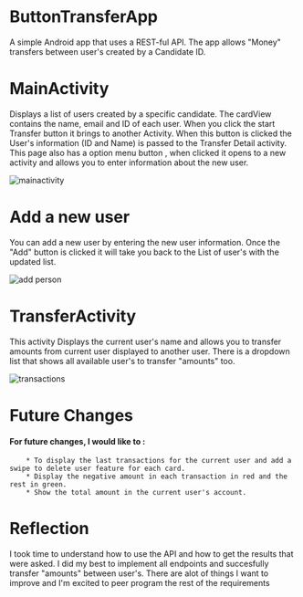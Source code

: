 # ButtonTransferApp
A simple Android app that uses a REST-ful API. The app allows "Money" transfers between user's created by a Candidate ID.

# MainActivity 

Displays a list of users created by a specific candidate. The cardView contains the name, email and ID of each user. When you click the start Transfer button it brings to another Activity. When this button is clicked the User's information (ID and Name) is passed to the Transfer Detail activity. This page also has a option menu button , when clicked it opens to a new activity and allows you to enter information about the new user.

![mainactivity](https://user-images.githubusercontent.com/22303069/37234710-3dceec4e-23f1-11e8-8d63-9d692f30993c.png)


# Add a new user

You can add a new user by entering the new user information. Once the "Add" button is clicked it will take you back to the List of user's with the updated list. 

![add person](https://user-images.githubusercontent.com/22303069/37234714-441544ea-23f1-11e8-9059-c59d32e6acf4.png)

# TransferActivity 

This activity Displays the current user's name and allows you to transfer amounts from current user displayed to another user. There is a dropdown list that shows all available user's to transfer "amounts" too.

![transactions](https://user-images.githubusercontent.com/22303069/37236010-8d3071f4-23fb-11e8-8026-884586e6f7ca.png)

# Future Changes


#### For future changes, I would like to : 
        * To display the last transactions for the current user and add a swipe to delete user feature for each card.
        * Display the negative amount in each transaction in red and the rest in green.
        * Show the total amount in the current user's account.
        
        
# Reflection

I took time to understand how to use the API and how to get the results that were asked. I did my best to implement all endpoints and succesfully transfer "amounts" between user's. There are alot of things I want to improve and I'm excited to peer program the rest of the requirements
















